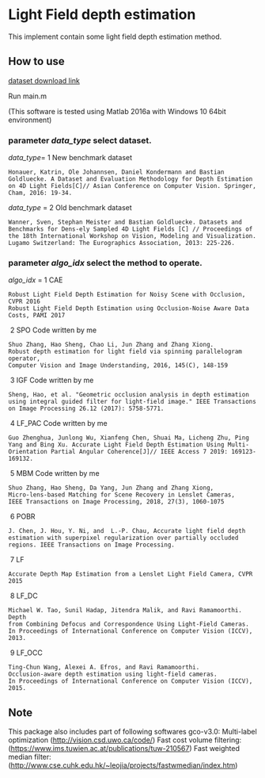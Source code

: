 # **Light Field depth estimation**

This implement  contain some light field depth estimation method.

## How to use

 [dataset download link](https://drive.google.com/file/d/1IE5EBewV1K1qs01JSomGFBCKwCNKryEL/view?usp=sharing)

Run main.m 

(This software is tested using Matlab 2016a with Windows 10 64bit environment)

### parameter *data_type* select dataset.

*data_type*= 1 New benchmark dataset

```Paper to cite
Honauer, Katrin, Ole Johannsen, Daniel Kondermann and Bastian Goldluecke. A Dataset and Evaluation Methodology for Depth Estimation on 4D Light Fields[C]// Asian Conference on Computer Vision. Springer, Cham, 2016: 19-34.
```

*data_type* = 2 Old benchmark dataset

```Paper to cite
Wanner, Sven, Stephan Meister and Bastian Goldluecke. Datasets and Benchmarks for Dens-ely Sampled 4D Light Fields [C] // Proceedings of the 18th International Workshop on Vision, Modeling and Visualization. Lugamo Switzerland: The Eurographics Association, 2013: 225-226.
```

### parameter *algo_idx* select the method to operate.

*algo_idx* = 1 CAE

```Paper to cite
Robust Light Field Depth Estimation for Noisy Scene with Occlusion, CVPR 2016
Robust Light Field Depth Estimation using Occlusion-Noise Aware Data Costs, PAMI 2017
```

​					2 SPO          Code written by me

```Paper to cite
Shuo Zhang, Hao Sheng, Chao Li, Jun Zhang and Zhang Xiong.  
Robust depth estimation for light field via spinning parallelogram operator, 
Computer Vision and Image Understanding, 2016, 145(C), 148-159
```

​					3 IGF            Code written by me

```Paper to cite
Sheng, Hao, et al. "Geometric occlusion analysis in depth estimation using integral guided filter for light-field image." IEEE Transactions on Image Processing 26.12 (2017): 5758-5771.
```

​					4 LF_PAC     Code written by me	

```Paper to cite
Guo Zhenghua, Junlong Wu, Xianfeng Chen, Shuai Ma, Licheng Zhu, Ping Yang and Bing Xu. Accurate Light Field Depth Estimation Using Multi-Orientation Partial Angular Coherence[J]// IEEE Access 7 2019: 169123-169132.	
```

​					5 MBM         Code written by me

```Paper to cite
Shuo Zhang, Hao Sheng, Da Yang, Jun Zhang and Zhang Xiong,
Micro-lens-based Matching for Scene Recovery in Lenslet Cameras, 
IEEE Transactions on Image Processing, 2018, 27(3), 1060-1075
```

​					6 POBR

```Paper to cite
J. Chen, J. Hou, Y. Ni, and  L.-P. Chau, Accurate light field depth estimation with superpixel regularization over partially occluded regions. IEEE Transactions on Image Processing.
```

​					7 LF 

```Paper to cite
Accurate Depth Map Estimation from a Lenslet Light Field Camera, CVPR 2015
```

​					8 LF_DC

```Paper to cite
Michael W. Tao, Sunil Hadap, Jitendra Malik, and Ravi Ramamoorthi. Depth
from Combining Defocus and Correspondence Using Light-Field Cameras. In Proceedings of International Conference on Computer Vision (ICCV), 2013.
```

​					9 LF_OCC

```Paper to cite
Ting-Chun Wang, Alexei A. Efros, and Ravi Ramamoorthi.
Occlusion-aware depth estimation using light-field cameras. 
In Proceedings of International Conference on Computer Vision (ICCV), 2015.
```

## Note

This package also includes part of following softwares
gco-v3.0: Multi-label optimization (http://vision.csd.uwo.ca/code/)
Fast cost volume filtering: (https://www.ims.tuwien.ac.at/publications/tuw-210567)
Fast weighted median filter: (http://www.cse.cuhk.edu.hk/~leojia/projects/fastwmedian/index.htm)



